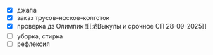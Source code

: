 - [x] джапа
- [x] заказ трусов-носков-колготок
- [x] проверка дз Олимпик
![[💰Выкупы и срочное СП 28-09-2025]]
- [ ] уборка, стирка
- [ ] рефлексия
